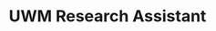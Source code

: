 ---
layout: project
title:  UWM Research Assistant
image: surf.jpeg
tags: design, collaborative
category: projects
description: Updating...
---